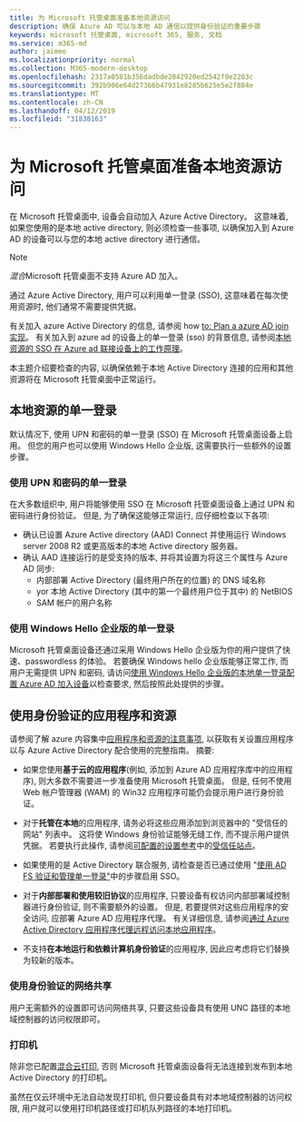```yaml
---
title: 为 Microsoft 托管桌面准备本地资源访问
description: 确保 Azure AD 可以与本地 AD 通信以提供身份验证的重要步骤
keywords: microsoft 托管桌面, microsoft 365, 服务, 文档
ms.service: m365-md
author: jaimeo
ms.localizationpriority: normal
ms.collection: M365-modern-desktop
ms.openlocfilehash: 2317a0581b356dadbde2042920ed2542f0e2203c
ms.sourcegitcommit: 392b906e64d27366b47931e8285b625e5e2f884e
ms.translationtype: MT
ms.contentlocale: zh-CN
ms.lasthandoff: 04/12/2019
ms.locfileid: "31838163"
---
```

#  <a name="prepare-on-premises-resources-access-for-microsoft-managed-desktop"></a>为 Microsoft 托管桌面准备本地资源访问

在 Microsoft 托管桌面中, 设备会自动加入 Azure Active Directory。 这意味着, 如果您使用的是本地 active directory, 则必须检查一些事项, 以确保加入到 Azure AD 的设备可以与您的本地 active directory 进行通信。 

> [!NOTE]  
> *混合*Microsoft 托管桌面不支持 Azure AD 加入。

通过 Azure Active Directory, 用户可以利用单一登录 (SSO), 这意味着在每次使用资源时, 他们通常不需要提供凭据。

有关加入 azure Active Directory 的信息, 请参阅 how [to: Plan a azure AD join 实现](https://docs.microsoft.com/azure/active-directory/devices/azureadjoin-plan)。 有关加入到 azure ad 的设备上的单一登录 (sso) 的背景信息, 请参阅[本地资源的 SSO 在 Azure ad 联接设备上的工作原理](https://docs.microsoft.com/azure/active-directory/devices/azuread-join-sso#how-it-works)。


本主题介绍要检查的内容, 以确保依赖于本地 Active Directory 连接的应用和其他资源将在 Microsoft 托管桌面中正常运行。


## <a name="single-sign-on-for-on-premises-resources"></a>本地资源的单一登录

默认情况下, 使用 UPN 和密码的单一登录 (SSO) 在 Microsoft 托管桌面设备上启用。 但您的用户也可以使用 Windows Hello 企业版, 这需要执行一些额外的设置步骤。 

### <a name="single-sign-on-by-using-upn-and-passwords"></a>使用 UPN 和密码的单一登录

在大多数组织中, 用户将能够使用 SSO 在 Microsoft 托管桌面设备上通过 UPN 和密码进行身份验证。 但是, 为了确保这能够正常运行, 应仔细检查以下各项:

- 确认已设置 Azure Active directory (AAD) Connect 并使用运行 Windows server 2008 R2 或更高版本的本地 Active directory 服务器。
- 确认 AAD 连接运行的是受支持的版本, 并将其设置为将这三个属性与 Azure AD 同步: 
    - 内部部署 Active Directory (最终用户所在的位置) 的 DNS 域名称
    - yor 本地 Active Directory (其中的第一个最终用户位于其中) 的 NetBIOS
    - SAM 帐户的用户名称


### <a name="single-sign-on-by-using-windows-hello-for-business"></a>使用 Windows Hello 企业版的单一登录

Microsoft 托管桌面设备还通过采用 Windows Hello 企业版为你的用户提供了快速、passwordless 的体验。 若要确保 Windows hello 企业版能够正常工作, 而用户无需提供 UPN 和密码, 请访问[使用 Windows Hello 企业版的本地单一登录配置 Azure AD 加入设备](https://docs.microsoft.com/windows/security/identity-protection/hello-for-business/hello-hybrid-aadj-sso-base)以检查要求, 然后按照此处提供的步骤。


## <a name="apps-and-resources-that-use-authentication"></a>使用身份验证的应用程序和资源

请参阅了解 azure 内容集中[应用程序和资源的注意事项](https://docs.microsoft.com/azure/active-directory/devices/azureadjoin-plan#understand-considerations-for-applications-and-resources), 以获取有关设置应用程序以与 Azure Active Directory 配合使用的完整指南。 摘要:


- 如果您使用**基于云的应用程序**(例如, 添加到 Azure AD 应用程序库中的应用程序), 则大多数不需要进一步准备使用 Microsoft 托管桌面。 但是, 任何不使用 Web 帐户管理器 (WAM) 的 Win32 应用程序可能仍会提示用户进行身份验证。

- 对于**托管在本地**的应用程序, 请务必将这些应用添加到浏览器中的 "受信任的网站" 列表中。 这将使 Windows 身份验证能够无缝工作, 而不提示用户提供凭据。 若要执行此操作, 请参阅[可配置的设置参考](https://docs.microsoft.com/microsoft-365/managed-desktop/working-with-managed-desktop/config-setting-ref)中的[受信任站点](https://docs.microsoft.com/microsoft-365/managed-desktop/working-with-managed-desktop/config-setting-ref#trusted-sites)。

- 如果使用的是 Active Directory 联合服务, 请检查是否已通过使用 "[使用 AD FS 验证和管理单一登录"](https://docs.microsoft.com/previous-versions/azure/azure-services/jj151809(v=azure.100))中的步骤启用 SSO。 

- 对于**内部部署和使用较旧协议**的应用程序, 只要设备有权访问内部部署域控制器进行身份验证, 则不需要额外的设置。 但是, 若要提供对这些应用程序的安全访问, 应部署 Azure AD 应用程序代理。 有关详细信息, 请参阅[通过 Azure Active Directory 应用程序代理远程访问本地应用程序](https://docs.microsoft.com/azure/active-directory/manage-apps/application-proxy)。

- 不支持**在本地运行和依赖计算机身份验证**的应用程序, 因此应考虑将它们替换为较新的版本。

### <a name="network-shares-that-use-authentication"></a>使用身份验证的网络共享

用户无需额外的设置即可访问网络共享, 只要这些设备具有使用 UNC 路径的本地域控制器的访问权限即可。

### <a name="printers"></a>打印机

除非您已配置[混合云打印](https://docs.microsoft.com/windows-server/administration/hybrid-cloud-print/hybrid-cloud-print-deploy), 否则 Microsoft 托管桌面设备将无法连接到发布到本地 Active Directory 的打印机。

虽然在仅云环境中无法自动发现打印机, 但只要设备具有对本地域控制器的访问权限, 用户就可以使用打印机路径或打印机队列路径的本地打印机。

<!--add fuller material on printers when available-->